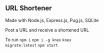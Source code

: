 ## URL Shortener

Made with Node.js, Express.js, Pug.js, SQLite

Post a URL and receive a shortened URL

To run
<code>npm i</code>
<code>npm i -g knex</code>
<code>knex migrate:latest</code>
<code>npm start</code>